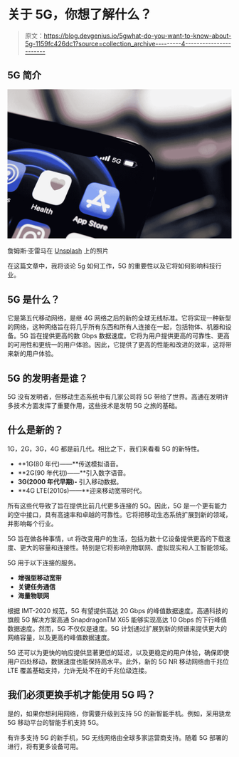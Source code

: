 # 关于 5G，你想了解什么？

> 原文：<https://blog.devgenius.io/5gwhat-do-you-want-to-know-about-5g-1159fc426dc1?source=collection_archive---------4----------------------->

## 5G 简介

![](img/ce88ac862f5a72eeb92dffb0d99c2f40.png)

詹姆斯·亚雷马在 [Unsplash](https://unsplash.com/s/photos/5g?utm_source=unsplash&utm_medium=referral&utm_content=creditCopyText) 上的照片

在这篇文章中，我将谈论 5g 如何工作，5G 的重要性以及它将如何影响科技行业。

## 5G 是什么？

它是第五代移动网络，是继 4G 网络之后的新的全球无线标准。它将实现一种新型的网络，这种网络旨在将几乎所有东西和所有人连接在一起，包括物体、机器和设备。5G 旨在提供更高的数 Gbps 数据速度。它将为用户提供更高的可靠性、更高的可用性和更统一的用户体验。因此，它提供了更高的性能和改进的效率，这将带来新的用户体验。

## 5G 的发明者是谁？

5G 没有发明者，但移动生态系统中有几家公司将 5G 带给了世界。高通在发明许多技术方面发挥了重要作用，这些技术是发明 5G 之旅的基础。

## 什么是新的？

1G，2G，3G，4G 都是前几代。相比之下，我们来看看 5G 的新特性。

*   **1G(80 年代)——**传送模拟语音。
*   **2G(90 年代初)——**引入数字语音。
*   **3G(2000 年代早期)-** 引入移动数据。
*   **4G LTE(2010s)——**迎来移动宽带时代。

所有这些代导致了旨在提供比前几代更多连接的 5G。因此，5G 是一个更有能力的空中接口，具有高速率和卓越的可靠性。它将把移动生态系统扩展到新的领域，并影响每个行业。

5G 旨在做各种事情，ut 将改变用户的生活，包括为数十亿设备提供更高的下载速度、更大的容量和连接性。特别是它将影响到物联网、虚拟现实和人工智能领域。

5G 用于以下连接的服务。

*   **增强型移动宽带**
*   **关键任务通信**
*   **海量物联网**

根据 IMT-2020 规范，5G 有望提供高达 20 Gbps 的峰值数据速度。高通科技的旗舰 5G 解决方案高通 SnapdragonTM X65 能够实现高达 10 Gbps 的下行峰值数据速度。然而，5G 不仅仅是速度。5G 计划通过扩展到新的频谱来提供更大的网络容量，以及更高的峰值数据速度。

5G 还可以为更快的响应提供显著更低的延迟，以及更稳定的用户体验，确保即使用户四处移动，数据速度也能保持高水平。此外，新的 5G NR 移动网络由千兆位 LTE 覆盖基础支持，允许无处不在的千兆位级连接。

## 我们必须更换手机才能使用 5G 吗？

是的，如果你想利用网络，你需要升级到支持 5G 的新智能手机。例如，采用骁龙 5G 移动平台的智能手机支持 5G。

有许多支持 5G 的新手机，5G 无线网络由全球多家运营商支持。随着 5G 部署的进行，将有更多设备可用。